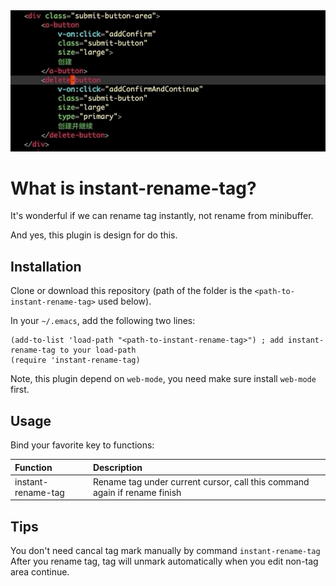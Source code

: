 <img src="./screenshot/instant-rename-tag.gif">

# What is instant-rename-tag?
It's wonderful if we can rename tag instantly, not rename from minibuffer.

And yes, this plugin is design for do this.

## Installation
Clone or download this repository (path of the folder is the `<path-to-instant-rename-tag>` used below).

In your `~/.emacs`, add the following two lines:
```Elisp
(add-to-list 'load-path "<path-to-instant-rename-tag>") ; add instant-rename-tag to your load-path
(require 'instant-rename-tag)
```

Note, this plugin depend on ```web-mode```, you need make sure install ```web-mode``` first.

## Usage
Bind your favorite key to functions:

| Function           | Description                                                               |
| :--------          | :----                                                                     |
| instant-rename-tag | Rename tag under current cursor, call this command again if rename finish |

## Tips
You don't need cancal tag mark manually by command ```instant-rename-tag```
After you rename tag, tag will unmark automatically when you edit non-tag area continue.
